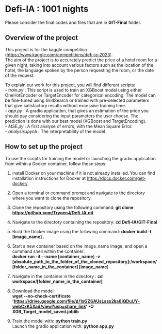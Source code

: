 # Defi-IA : 1001 nights
Please consider the final codes and files that are in **GIT-Final** folder.
## Overview of the project 
This project is for the kaggle competition (https://www.kaggle.com/competitions/defi-ia-2023).  <br /> 
The aim of the project is to accurately predict the price of a hotel room for a given night, taking into account various factors such as the location of the hotel, the language spoken by the person requesting the room, or the date of the request.


To explain our work for this project, you will find different scripts: <br /> 
      - *train.py* : This script is used to train an XGBoost model using either OneHotEncoder or TargetEncoder for categorical encoding. The model can be fine-tuned using GridSearch or trained with pre-selected parameters that give satisfactory results without excessive training time. <br /> 
      - *app.py* : A gradio application, that gives an estimation of the price you should pay considering the input parameters the user choose. The prediction is done with our best model (XGBoost and TargetEncoding).<br /> 
      - *MSE.py* : A first analyse of errors, with the Mean Square Error. <br /> 
      - *analysis.ipynb* :  The interpretability of the model<br /> 
      
## How to set up the project
To use the scripts for training the model or launching the gradio application from within a Docker container, follow these steps:

1. Install Docker on your machine if it is not already installed. You can find installation instructions for Docker at https://docs.docker.com/get-docker/.
2. Open a terminal or command prompt and navigate to the directory where you want to clone the repository.
3. Clone the repository using the following command: **git clone https://github.com/TryoenJ/Defi-IA.git**
4. Navigate to the directory containing the repository: **cd Defi-IA/GIT-Final**
5. Build the Docker image using the following command: **docker build -t [image_name] .**
6. Start a new container based on the image_name image, and open a command shell within the container: <br /> 
**docker run -it --name [container_name] -v [absolute_path_to_the_folder_of_the_cloned_repository]:/workspace/[folder_name_in_the_container] [image_name]** <br />
7. Navigate in the container in the directory :
**cd workspace/[folder_name_in_the_container]** <br />
8. Download the model: <br />
**wget --no-check-certificate 'https://drive.google.com/file/d/1xGZ6AUsLssx2ka8jQDuUY-webCxK5Xad/view?usp=share_link' -O XGB_Target_model_saved.joblib** <br />

8. Train the model with: **python train.py** <br /> 
   Launch the gradio application with: **python app.py**
